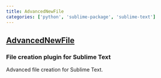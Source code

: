 ```yaml
---
title: AdvancedNewFile
categories: ['python', 'sublime-package', 'sublime-text']
---
```

## [AdvancedNewFile](https://github.com/SublimeText/AdvancedNewFile)

### File creation plugin for Sublime Text

Advanced file creation for Sublime Text.
